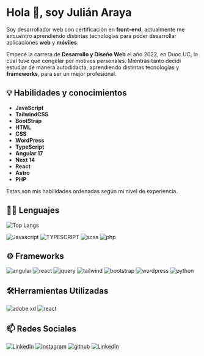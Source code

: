 # Hola 👋, soy Julián Araya

Soy desarrollador web con certificación en **front-end**, actualmente me encuentro aprendiendo distintas tecnologías para poder desarrollar aplicaciones **web** y **móviles**.

Empecé la carrera de **Desarrollo y Diseño Web** el año 2022, en Duoc UC, la cual tuve que congelar por motivos personales. Mientras tanto decidí estudiar de manera autodidacta, aprendiendo distintas tecnologías y **frameworks**, para ser un mejor profesional.
## 💡 Habilidades y conocimientos

- **JavaScript**
- **TailwindCSS**
- **BootStrap**
- **HTML**
- **CSS**
- **WordPress**
- **TypeScript**
- **Angular 17**
- **Next 14**
- **React**
- **Astro**
- **PHP**

Estas son mis habilidades ordenadas según mi nivel de experiencia.
## 🧑‍💻 Lenguajes

![Top Langs](https://github-readme-stats.vercel.app/api/top-langs/?username=jul879n&layout=compact)

 ![Javascript](https://img.shields.io/badge/Javascript-323330?style=for-the-badge&logo=javascript&logoColor=F7DF1E) ![TYPESCRIPT](https://img.shields.io/badge/TYPESCRIPT-4479A1?style=for-the-badge&logo=typescript&logoColor=white) ![scss](https://img.shields.io/badge/scss-white?style=for-the-badge&logo=sass) ![php](https://img.shields.io/badge/php-3f5f7f?style=for-the-badge&logo=php&logoColor=white) 
## ⚙️ Frameworks

 ![angular](https://img.shields.io/badge/angular-red?style=for-the-badge&logo=angular)  ![react](https://img.shields.io/badge/react-black?style=for-the-badge&logo=react) ![jquery](https://img.shields.io/badge/jquery-blue?style=for-the-badge&logo=jquery) ![tailwind](https://img.shields.io/badge/tailwind-05112f?style=for-the-badge&logo=tailwindcss)
![bootstrap](https://img.shields.io/badge/bootstrap-white?style=for-the-badge&logo=bootstrap) ![wordpress](https://img.shields.io/badge/wordpress-663f75?style=for-the-badge&logo=wordpress) ![python](https://img.shields.io/badge/woocommerce-white?style=for-the-badge&logo=woocommerce)
## 🛠️Herramientas Utilizadas

![adobe xd](https://img.shields.io/badge/adobe%20xd-black?style=for-the-badge&logo=adobexd) ![react](https://img.shields.io/badge/vscode-white?style=for-the-badge&logo=visualstudiocode&logoColor=blue) 
## 📫 Redes Sociales

[![LinkedIn](https://img.shields.io/badge/LinkedIn-%230077B5.svg?logo=linkedin&logoColor=white)](https://www.linkedin.com/in/jul879n/) [![instagram](https://img.shields.io/badge/Instagram-white?logo=instagram)](https://www.instagram.com/jul.03n/) [![github](https://img.shields.io/badge/GitHub-black?logo=github&logoColor=white)](https://github.com/Jul879n) [![LinkedIn](https://img.shields.io/badge/WhatsApp-gray?logo=whatsapp)](https://wa.link/bojpi4/)
